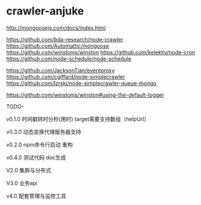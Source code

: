 # crawler-anjuke
http://mongoosejs.com/docs/index.html

https://github.com/bda-research/node-crawler
https://github.com/Automattic/mongoose
https://github.com/winstonjs/winston
https://github.com/kelektiv/node-cron
https://github.com/node-schedule/node-schedule

https://github.com/JacksonTian/eventproxy
https://github.com/cgiffard/node-simplecrawler
https://github.com/lzrski/node-simplecrawler-queue-mongo

https://github.com/winstonjs/winston#using-the-default-logger


TODO-

v0.1.0
时间戳转时分秒(用时)
target需要支持数组（helpUrl）

v0.3.0
动态变换代理服务器支持

v0.2.0
npm命令行启动
重构

v0.4.0
测试代码
doc生成


V2.0
集群与分布式

V3.0
业务api

v4.0
配套管理与监控工具